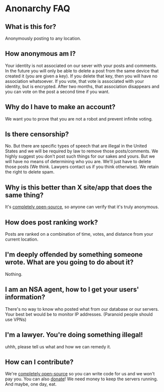 # Anonarchy FAQ

## What is this for?

Anonymously posting to any location.

## How anonymous am I?

Your identity is not associated on our sever with your posts and comments. In the future you will only be able to delete a post from the same device that created it (you are given a key). If you delete that key, then you will have no association whatsoever. If you vote, that vote is associated with your identity, but is encrypted. After two months, that association disappears and you can vote on the post a second time if you want.

## Why do I have to make an account?

We want you to prove that you are not a robot and prevent infinite voting.

## Is there censorship?

No. But there are specific types of speech that are illegal in the United States and we will be required by law to remove those posts/comments. We highly suggest you don't post such things for our sakes and yours. But we will have no means of determining who you are. We'll just have to delete those posts (We think. Lawyers contact us if you think otherwise). We retain the right to delete spam.

## Why is this better than X site/app that does the same thing?

It's [completely open-source](https://github.com/anonarchy/anonarchy), so anyone can verify that it's truly anonymous.

## How does post ranking work?

Posts are ranked on a combination of time, votes, and distance from your current location.

## I'm deeply offended by something someone wrote. What are you going to do about it?

Nothing.

## I am an NSA agent, how to I get your users' information?

There's no way to know who posted what from our database or our servers. Your best bet would be to monitor IP addresses. (Paranoid people should use VPNs)

## I'm a lawyer. You're doing something illegal!

uhhh, please tell us what and how we can remedy it.

## How can I contribute?

We're [completely open-source](https://github.com/anonarchy/anonarchy) so you can write code for us and we won't pay you. You can also [donate](https://github.com/anonarchy/anonarchy)! We need money to keep the servers running. And maybe, one day, eat.
